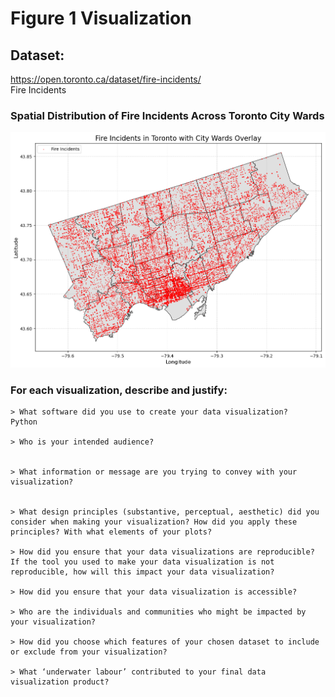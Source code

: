 # Figure 1 Visualization

## Dataset:
https://open.toronto.ca/dataset/fire-incidents/  
Fire Incidents

### Spatial Distribution of Fire Incidents Across Toronto City Wards

![alt text](figure1.png)


### For each visualization, describe and justify: 
    > What software did you use to create your data visualization?
    Python

    > Who is your intended audience? 
    

    > What information or message are you trying to convey with your visualization? 
    
    
    > What design principles (substantive, perceptual, aesthetic) did you consider when making your visualization? How did you apply these principles? With what elements of your plots? 
    
    > How did you ensure that your data visualizations are reproducible? If the tool you used to make your data visualization is not reproducible, how will this impact your data visualization? 
    
    > How did you ensure that your data visualization is accessible?  
    
    > Who are the individuals and communities who might be impacted by your visualization?  
    
    > How did you choose which features of your chosen dataset to include or exclude from your visualization? 
    
    > What ‘underwater labour’ contributed to your final data visualization product?






